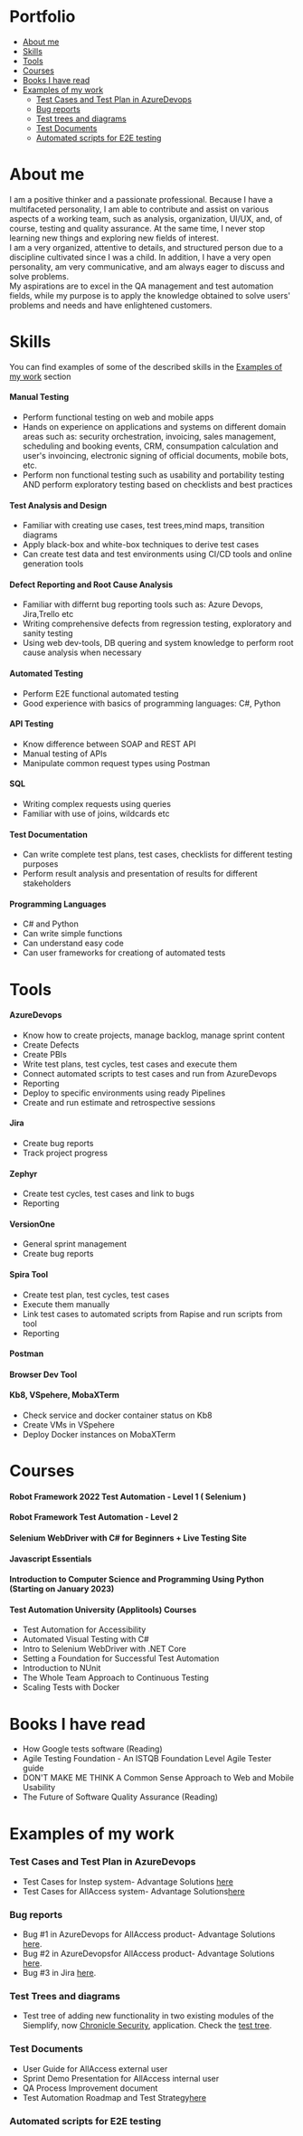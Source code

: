 # Portfolio
* [About me](#about-me)
* [Skills](#skills)
* [Tools](#tools)
* [Courses](#courses)
* [Books I have read](#books-i-have-read)
* [Examples of my work](#examples-of-my-work)
   - [Test Cases and Test Plan in AzureDevops](#test-cases-and-test-plan-in-azuredevops)
   - [Bug reports](#bug-reports)
   - [Test trees and diagrams](#test-trees-and-diagrams)
   - [Test Documents](#test-documents)
   - [Automated scripts for E2E testing](#automated-scripts-for-e2e-testing)

# About me
I am a positive thinker and a passionate professional. Because I have a multifaceted personality, I am able to contribute and assist on various aspects of a working team, such as analysis, organization, UI/UX, and, of course, testing and quality assurance. At the same time, I never stop learning new things and exploring new fields of interest.<br>
I am a very organized, attentive to details, and structured person due to a discipline cultivated since I was a child. In addition, I have a very open personality, am very communicative, and am always eager to discuss and solve problems.<br>
My aspirations are to excel in the QA management and test automation fields, while my purpose is to apply the knowledge obtained to solve users' problems and needs and have enlightened customers.

# Skills
You can find examples of some of the described skills in the [Examples of my work](#examples-of-my-work) section
#### Manual Testing
* Perform functional testing on web and mobile apps
* Hands on experience on applications and systems on different domain areas such as: security orchestration, invoicing, sales management, scheduling and booking events, CRM, consumpation calculation and user's invoincing, electronic signing of official documents, mobile bots, etc.
* Perform non functional testing such as usability and portability testing AND perform exploratory testing based on checklists and best practices

#### Test Analysis and Design
* Familiar with creating use cases, test trees,mind maps, transition diagrams
* Apply black-box and white-box techniques to derive test cases
* Can create test data and test environments using CI/CD tools and online generation tools

#### Defect Reporting and Root Cause Analysis
* Familiar with differnt bug reporting tools such as: Azure Devops, Jira,Trello etc
* Writing comprehensive defects from regression testing, exploratory and sanity testing
* Using web dev-tools, DB quering and system knowledge to perform root cause analysis when necessary

#### Automated Testing
* Perform E2E functional automated testing
* Good experience with basics of programming languages: C#, Python

#### API Testing
* Know difference between SOAP and REST API
* Manual testing of APIs
* Manipulate common request types using Postman

#### SQL
* Writing complex requests using queries
* Familiar with use of joins, wildcards etc

#### Test Documentation
* Can write complete test plans, test cases, checklists for different testing purposes
* Perform result analysis and presentation of results for different stakeholders

#### Programming Languages
* C# and Python
* Can write simple functions
* Can understand easy code
* Can user frameworks for creationg of automated tests

# Tools
#### AzureDevops
* Know how to create projects, manage backlog, manage sprint content
* Create Defects
* Create PBIs
* Write test plans, test cycles, test cases and execute them
* Connect automated scripts to test cases and run from AzureDevops
* Reporting
* Deploy to specific environments using ready Pipelines
* Create and run estimate and retrospective sessions

#### Jira
* Create bug reports
* Track project progress

#### Zephyr
* Create test cycles, test cases and link to bugs
* Reporting

#### VersionOne
* General sprint management
* Create bug reports

#### Spira Tool
* Create test plan, test cycles, test cases
* Execute them manually
* Link test cases to automated scripts from Rapise and run scripts from tool
* Reporting

#### Postman
#### Browser Dev Tool
#### Kb8, VSpehere, MobaXTerm
* Check service and docker container status on Kb8
* Create VMs in VSpehere
* Deploy Docker instances on MobaXTerm

# Courses
#### Robot Framework 2022 Test Automation - Level 1 ( Selenium )
#### Robot Framework Test Automation - Level 2
#### Selenium WebDriver with C# for Beginners + Live Testing Site
#### Javascript Essentials
#### Introduction to Computer Science and Programming Using Python (Starting on January 2023)
#### Test Automation University (Applitools) Courses
* Test Automation for Accessibility
* Automated Visual Testing with C#
* Intro to Selenium WebDriver with .NET Core
* Setting a Foundation for Successful Test Automation
* Introduction to NUnit
* The Whole Team Approach to Continuous Testing
* Scaling Tests with Docker



# Books I have read
* How Google tests software (Reading)
* Agile Testing Foundation - An ISTQB Foundation Level Agile Tester guide
* DON'T MAKE ME THINK A Common Sense Approach to Web and Mobile Usability
* The Future of Software Quality Assurance (Reading)

# Examples of my work
### Test Cases and Test Plan in AzureDevops
* Test Cases for Instep system- Advantage Solutions [here](https://github.com/elisadhrami/Portfolio/blob/main/Instep%20Test%20Cases.xlsx)
* Test Cases for AllAccess system- Advantage Solutions[here](https://github.com/elisadhrami/Portfolio/issues/5)
### Bug reports
* Bug #1 in AzureDevops for AllAccess product- Advantage Solutions [here](https://github.com/elisadhrami/Portfolio/issues/2#issue-1610309563).
* Bug #2 in AzureDevopsfor AllAccess product- Advantage Solutions [here](https://github.com/elisadhrami/Portfolio/issues/3#issue-1610310140).
* Bug #3 in Jira [here]().
### Test Trees and diagrams
* Test tree of adding new functionality in two existing modules of the Siemplify, now [Chronicle Security](https://cloud.google.com/solutions/security-orchestration-automation-response), application. Check the [test tree](https://github.com/elisadhrami/Portfolio/issues/1#issue-1610298289).
### Test Documents
* User Guide for AllAccess external user
* Sprint Demo Presentation for AllAccess internal user
* QA Process Improvement document
* Test Automation Roadmap and Test Strategy[here]()
### Automated scripts for E2E testing
